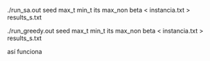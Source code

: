 ./run_sa.out seed max_t min_t its max_non beta < instancia.txt > results_s.txt


./run_greedy.out seed max_t min_t its max_non beta < instancia.txt > results_s.txt

así funciona